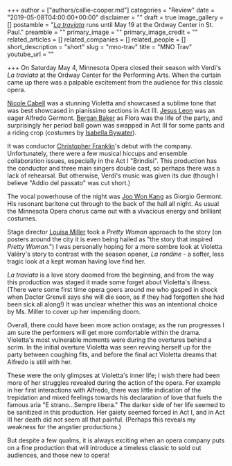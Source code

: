 +++
author = ["authors/callie-cooper.md"]
categories = "Review"
date = "2019-05-08T04:00:00+00:00"
disclaimer = ""
draft = true
image_gallery = []
postamble = "[_La traviata_]( https://my.mnopera.org/events?view=list2.67559505.1144286402.1557108489-1809359702.1556996509) runs until May 19 at the Ordway Center in St. Paul."
preamble = ""
primary_image = ""
primary_image_credit = ""
related_articles = []
related_companies = []
related_people = []
short_description = "short"
slug = "mno-trav"
title = "MNO Trav"
youtube_url = ""

+++
On Saturday May 4, Minnesota Opera closed their season with Verdi's _La traviata_ at the Ordway Center for the Performing Arts. When the curtain came up there was a palpable excitement from the audience for this classic opera.

[Nicole Cabell](/scene/people/nicole-cabell/) was a stunning Violetta and showcased a sublime tone that was best showcased in pianissimo sections in Act III. [Jesus Leon](/scene/people/jesus-leon/) was an eager Alfredo Germont. [Bergan Baker](/scene/people/bergan-baker/) as Flora was the life of the party, and surprisingly her period ball gown was swapped in Act III for some pants and a riding crop (costumes by [Isabella Bywater](https://mnopera.org/biography/isabella-bywater/)).

It was conductor [Christopher Franklin](https://mnopera.org/biography/christopher-franklin/)'s debut with the company. Unfortunately, there were a few musical hiccups and ensemble collaboration issues, especially in the Act I "Brindisi". This production has the conductor and three main singers double cast, so perhaps there was a lack of rehearsal. But otherwise, Verdi's music was given its due (though I believe "Addio del passato" was cut short.) 

The vocal powerhouse of the night was [Joo Won Kang](/scene/people/joo-won-kang/) as Giorgio Germont. His resonant baritone cut through to the back of the hall all night. As usual the Minnesota Opera chorus came out with a vivacious energy and brilliant costumes.

Stage director [Louisa Miller](https://mnopera.org/biography/louisa-muller/) took a _Pretty Woman_ approach to the story (on posters around the city it is even being hailed as "the story that inspired _Pretty Woman_.") I was personally hoping for a more sombre look at Violetta Valéry's story to contrast with the season opener, _La rondine_ - a softer, less tragic look at a kept woman having love find her. 

_La traviata_ is a love story doomed from the beginning, and from the way this production was staged it made some forget about Violetta's illness. (There were some first time opera goers around me who gasped in shock when Doctor Grenvil says she will die soon, as if they had forgotten she had been sick all along!) It was unclear whether this was an intentional choice by Ms. Miller to cover up her impending doom.

Overall, there could have been more action onstage; as the run progresses I am sure the performers will get more comfortable within the drama. Violetta's most vulnerable moments were during the overtures behind a scrim. In the initial overture Violetta was seen revving herself up for the party between coughing fits, and before the final act Violetta dreams that Alfredo is still with her. 

These were the only glimpses at Violetta's inner life; I wish there had been more of her struggles revealed during the action of the opera. For example in her first interactions with Alfredo, there was little indication of the trepidation and mixed feelings towards his declaration of love that fuels the famous aria "E strano...Sempre libera." The darker side of her life seemed to be sanitized in this production. Her gaiety seemed forced in Act I, and in Act III her death did not seem all that painful. (Perhaps this reveals my weakness for the angstier productions.) 

But despite a few qualms, it is always exciting when an opera company puts on a fine production that will introduce a timeless classic to sold out audiences, and those new to opera!
